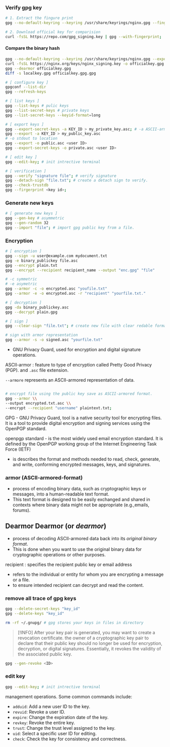 ### Verify gpg key
```bash
# 1. Extract the fingure print
gpg --no-default-keyring --keyring /usr/share/keyrings/nginx.gpg --fingerprint; 

# 2. Download official key for comparision
curl -fsSL https://repo.com/gpg_signing.key | gpg --with-fingerprint;

```

#### Compare the binary hash
```bash
gpg --no-default-keyring --keyring /usr/share/keyrings/nginx.gpg --export > localkey.gpg
curl -fsSL https://nginx.org/keys/nginx_signing.key -o officialkey.gpg
gpg --dearmor officialkey.gpg
diff -s localkey.gpg officialkey.gpg.gpg
```

```bash
# [ configure key ]
gpgconf --list-dir
gpg --refresh-keys

# [ list keys ]
gpg --list-keys # pulic keys
gpg --list-secret-keys # private keys
gpg --list-secret-keys --keyid-format=long

# [ export keys ]
gpg --export-secret-keys -a KEY_ID > my_private_key.asc; # -a ASCII-armored
gpg --export -a KEY_ID > my_public_key.asc
# -o stdout to location
gpg --export -o public.asc <user ID>
gpg --export-secret-keys -o private.asc <user ID>

# [ edit key ]
gpg --edit-key; # init intrective terminal

# [ verification ]
gpg --verify "signature file"; # verify signature
gpg --detach-sign "file.txt"; # create a detach sign to verify.
gpg --check-trustdb
gpg --firgerprint <key id>;
```

### Generate new keys
```sh
# [ generate new keys ]
gpg --gen-key # asymmetric
gpg --gen-random 32
gpg --import "file"; # import gpg public key from a file.
```

### Encryption
```bash
# [ encryption ]
gpg --sign -u user@example.com mydocument.txt
gpg -e binary_publickey file.asc
gpg --encrypt plain.txt
gpg --encrypt --recipient recipient_name --output "enc.gpg" "file"

# -c symmetric
# -e asymetric
gpg --armor -c -o encrypted.asc "youfile.txt"
gpg --armor -e -o encrypted.asc -r "recipient" "yourfile.txt."

# [ decryption ]
gpg -da binary_publickey.asc
gpg --decrypt plain.gpg
```

```bash
# [ sign ]
gpg --clear-sign "file.txt"; # create new file with clear redable format

# sign with armor representation
gpg --armor -s -o signed.asc "yourfile.txt"
```
- GNU Privacy Guard, used for encryption and digital signature operations.

ASCII-armor : feature to type of encryption called Pretty Good Privacy (PGP). and `.asc` file extension.

`--armore` represents an ASCII-armored representation of data.

```bash

# encrypt file using the public key save as ASCII-armored format.
gpg --armor \\
--output encrypted.txt.asc \\
--encrypt --recipient "username" plaintext.txt;
```

GPG - GNU Privacy Guard, tool is a native security tool for encrypting files. It is a tool to provide digital encryption and signing services using the OpenPGP standard.

openpgp standard - is the most widely used email encryption standard. It is defined by the OpenPGP working group of the Internet Engineering Task Force (IETF)

- is describes the format and methods needed to read, check, generate, and write, conforming encrypted messages, keys, and signatures.

### armor (ASCII-armored-format)
- process of encoding binary data, such as cryptographic keys or messages, into a human-readable text format. 
- This text format is designed to be easily exchanged and shared in contexts where binary data might not be appropriate (e.g.,emails, forums).

## Dearmor Dearmor (or *dearmor*) 
- process of decoding ASCII-armored data back into its *original binary format*. 
- This is done when you want to use the original binary data for cryptographic operations or other purposes.

recipient : specifies the recipient public key or email address
- refers to the individual or entity for whom you are encrypting a message or a file.
- to ensure intended recipient can decrypt and read the content.

### remove all trace of gpg keys

```bash
gpg --delete-secret-keys "key_id"
gpg --delete-keys "key_id"

rm -rf ~/.gnupg/ # gpg stores your keys in files in directory
```

> [!INFO]
>  After your key pair is generated, you may want to create a revocation certificate. the owner of a cryptographic key pair to declare that their public key should no longer be used for encryption, decryption, or digital signatures. Essentially, it revokes the validity of the associated public key.

```bash
gpg --gen-revoke <ID>
```

### edit key

```bash
gpg --edit-key; # init intrective terminal
```

management operations. Some common commands include:

- `adduid`: Add a new user ID to the key.
- `revuid`: Revoke a user ID.
- `expire`: Change the expiration date of the key.
- `revkey`: Revoke the entire key.
- `trust`: Change the trust level assigned to the key.
- `uid`: Select a specific user ID for editing.
- `check`: Check the key for consistency and correctness.

